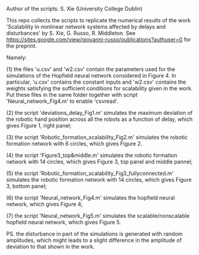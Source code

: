 Author of the scripts: S. Xie (University College Dublin)

This repo collects the scripts to replicate the numerical results of the work 'Scalability in nonlinear network systems affected by delays and disturbances' by S. Xie, G. Russo, R. Middleton. See https://sites.google.com/view/giovanni-russo/publications?authuser=0 for the preprint.

Namely:

(1) the files 'u.csv' and 'w2.csv' contain the parameters used for the simulations of the Hopfield neural network considered in Figure 4. In particular, 'u.csv' contains the constant inputs and 'w2.csv' contains the weights satisfying the sufficient conditions for scalability given in the work. Put these files in the same folder together with script 'Neural_network_Fig4.m' to enable 'csvread'. 

(2) the script 'deviations_delay_Fig1.m' simulates the maximum deviation of the robotic hand position across all the robots as a function of delay, which gives Figure 1, right panel;

(3) the script 'Robotic_formation_scalability_Fig2.m' simulates the robotic formation network with 6 circles, which gives Figure 2.

(4) the script 'Figure3_top&middle.m' simulates the robotic formation network with 14 circles, which gives Figure 3, top panel and middle pannel;

(5) the script 'Robotic_formation_scalability_Fig3_fullyconnected.m' simulates the robotic formation network with 14 circles, which gives Figure 3, bottom panel;

(6) the script 'Neural_network_Fig4.m' simulates the hopfield neural network, which gives Figure 4;

(7) the script 'Neural_network_Fig5.m' simulates the scalable/nonscalable hopfield neural network, which gives Figure 5.



PS. the disturbance in part of the simulations is generated with random amplitudes, which might leads to a slight difference in the amplitude of deviation to that shown in the work.  
